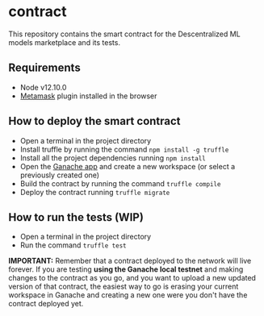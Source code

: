 # contract
This repository contains the smart contract for the Descentralized ML models marketplace and its tests.

## Requirements

- Node v12.10.0
- [Metamask](https://metamask.io/) plugin installed in the browser

## How to deploy the smart contract

- Open a terminal in the project directory
- Install truffle by running the command
```npm install -g truffle```
- Install all the project dependencies running
```npm install```
- Open the [Ganache app](https://www.trufflesuite.com/ganache) and create a new workspace (or select a previously created one)
- Build the contract by running the command
```truffle compile```
- Deploy the contract running
```truffle migrate```

## How to run the tests (WIP)

- Open a terminal in the project directory
- Run the command
```truffle test```

**IMPORTANT:** Remember that a contract deployed to the network will live forever. If you are testing **using the Ganache local testnet** and making changes to the contract as you go, and you want to upload a new updated version of that contract, the easiest way to go is erasing your current workspace in Ganache and creating a new one were you don't have the contract deployed yet.
